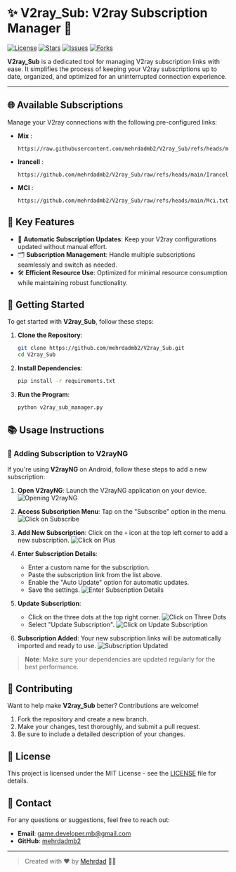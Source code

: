 # ✨ V2ray_Sub: V2ray Subscription Manager 🔗

[![License](https://img.shields.io/github/license/mehrdadmb2/V2ray_Sub?style=flat-square)](LICENSE)
[![Stars](https://img.shields.io/github/stars/mehrdadmb2/V2ray_Sub?style=flat-square)](https://github.com/mehrdadmb2/V2ray_Sub/stargazers)
[![Issues](https://img.shields.io/github/issues/mehrdadmb2/V2ray_Sub?style=flat-square)](https://github.com/mehrdadmb2/V2ray_Sub/issues)
[![Forks](https://img.shields.io/github/forks/mehrdadmb2/V2ray_Sub?style=flat-square)](https://github.com/mehrdadmb2/V2ray_Sub/network/members)

**V2ray_Sub** is a dedicated tool for managing V2ray subscription links with ease. It simplifies the process of keeping your V2ray subscriptions up to date, organized, and optimized for an uninterrupted connection experience.

---

## 🌐 Available Subscriptions

Manage your V2ray connections with the following pre-configured links:

- **Mix** :
  ```
  https://raw.githubusercontent.com/mehrdadmb2/V2ray_Sub/refs/heads/main/Mix.txt
  ```
- **Irancell** :
  ```
  https://github.com/mehrdadmb2/V2ray_Sub/raw/refs/heads/main/Irancell.txt
  ```
- **MCI** :
  ```
  https://github.com/mehrdadmb2/V2ray_Sub/raw/refs/heads/main/Mci.txt
  ```

## 📌 Key Features

- 🔄 **Automatic Subscription Updates**: Keep your V2ray configurations updated without manual effort.
- 🗂 **Subscription Management**: Handle multiple subscriptions seamlessly and switch as needed.
- 🛠️ **Efficient Resource Use**: Optimized for minimal resource consumption while maintaining robust functionality.

## 🚀 Getting Started

To get started with **V2ray_Sub**, follow these steps:

1. **Clone the Repository**:

    ```bash
    git clone https://github.com/mehrdadmb2/V2ray_Sub.git
    cd V2ray_Sub
    ```

2. **Install Dependencies**:

    ```bash
    pip install -r requirements.txt
    ```

3. **Run the Program**:

    ```bash
    python v2ray_sub_manager.py
    ```

## 📚 Usage Instructions

### 📲 Adding Subscription to V2rayNG
If you're using **V2rayNG** on Android, follow these steps to add a new subscription:

1. **Open V2rayNG**: Launch the V2rayNG application on your device.
   ![Opening V2rayNG](Pic/Screenshot_2025-02-27-14-41-55-096_com.v2ray.ang-edit.jpg)

2. **Access Subscription Menu**: Tap on the "Subscribe" option in the menu.
   ![Click on Subscribe](Pic/Screenshot_2025-02-27-14-42-51-665_com.v2ray.ang-edit.jpg)

3. **Add New Subscription**: Click on the `+` icon at the top left corner to add a new subscription.
   ![Click on Plus](Pic/Screenshot_2025-02-27-14-43-25-782_com.v2ray.ang-edit.jpg)

4. **Enter Subscription Details**:
   - Enter a custom name for the subscription.
   - Paste the subscription link from the list above.
   - Enable the "Auto Update" option for automatic updates.
   - Save the settings.
   ![Enter Subscription Details](Pic/Screenshot_2025-02-27-14-44-08-341_com.v2ray.ang-edit.jpg)

5. **Update Subscription**:
   - Click on the three dots at the top right corner.
   ![Click on Three Dots](Pic/Screenshot_2025-02-27-14-46-08-943_com.v2ray.ang-edit.jpg)
   - Select "Update Subscription".
   ![Click on Update Subscription](Pic/Screenshot_2025-02-27-14-46-29-900_com.v2ray.ang-edit.jpg)

6. **Subscription Added**: Your new subscription links will be automatically imported and ready to use.
   ![Subscription Updated](Pic/Screenshot_2025-02-27-14-46-54-915_com.v2ray.ang.jpg)

> **Note**: Make sure your dependencies are updated regularly for the best performance.

## 🤝 Contributing

Want to help make **V2ray_Sub** better? Contributions are welcome!

1. Fork the repository and create a new branch.
2. Make your changes, test thoroughly, and submit a pull request.
3. Be sure to include a detailed description of your changes.

## 📝 License

This project is licensed under the MIT License - see the [LICENSE](LICENSE) file for details.

## 📩 Contact

For any questions or suggestions, feel free to reach out:

- **Email**: [game.developer.mb@gmail.com](mailto:game.developer.mb@gmail.com)
- **GitHub**: [mehrdadmb2](https://github.com/mehrdadmb2)

---

> Created with ❤️ by [Mehrdad](https://github.com/mehrdadmb2) 👨‍💻

